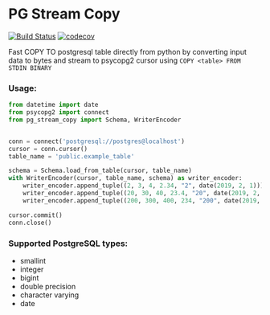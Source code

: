 # PG Stream Copy
[![Build Status](https://travis-ci.com/rtbhouse-apps/pg-stream-copy.svg?branch=master)](https://travis-ci.com/rtbhouse-apps/pg-stream-copy) [![codecov](https://codecov.io/gh/rtbhouse-apps/pg-stream-copy/branch/master/graph/badge.svg)](https://codecov.io/gh/rtbhouse-apps/pg-stream-copy)

Fast COPY TO postgresql table directly from python by converting input data to bytes and stream to psycopg2 cursor using `COPY <table> FROM STDIN BINARY`

### Usage:
```python
from datetime import date
from psycopg2 import connect
from pg_stream_copy import Schema, WriterEncoder


conn = connect('postgresql://postgres@localhost')
cursor = conn.cursor()
table_name = 'public.example_table'

schema = Schema.load_from_table(cursor, table_name)
with WriterEncoder(cursor, table_name, schema) as writer_encoder:
    writer_encoder.append_tuple((2, 3, 4, 2.34, "2", date(2019, 2, 1)))
    writer_encoder.append_tuple((20, 30, 40, 23.4, "20", date(2019, 2, 2)))
    writer_encoder.append_tuple((200, 300, 400, 234, "200", date(2019, 2, 3)))

cursor.commit()
conn.close()

```

### Supported PostgreSQL types:
* smallint
* integer
* bigint
* double precision
* character varying
* date
